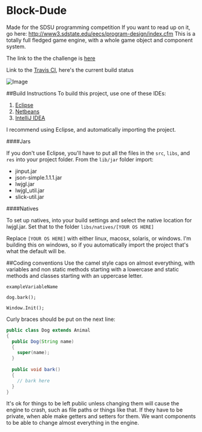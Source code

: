 Block-Dude
==========

Made for the SDSU programming competition
If you want to read up on it, go here: http://www3.sdstate.edu/eecs/program-design/index.cfm
This is a totally full fledged game engine, with a whole game object and component system.

The link to the the challenge is [here](http://www.sdstate.edu/eecs/program-design/upload/PDC-2015-Problem-Description.pdf)

Link to the [Travis CI](https://travis-ci.org/thomaslauer/Block-Dude), here's the current build status

![Image](https://travis-ci.org/thomaslauer/Block-Dude.svg?branch=master)


##Build Instructions
To build this project, use one of these IDEs:

1.  [Eclipse](https://eclipse.org/)
2.  [Netbeans](https://netbeans.org/)
3.  [IntelliJ IDEA](https://www.jetbrains.com/idea/)

I recommend using Eclipse, and automatically importing the project.

####Jars

If you don't use Eclipse, you'll have to put all the files in the `src`, `libs`, and `res` into your project folder. From the `lib/jar` folder import:

- jinput.jar
- json-simple.1.1.1.jar
- lwjgl.jar
- lwjgl_util.jar
- slick-util.jar

####Natives

To set up natives, into your build settings and select the native location for lwjgl.jar. Set that to the folder `libs/natives/[YOUR OS HERE]`

Replace `[YOUR OS HERE]` with either linux, macosx, solaris, or windows. I'm building this on windows, so if you automatically import the project that's what the default will be.

##Coding conventions
Use the camel style caps on almost everything, with variables and non static methods starting with a lowercase and static methods and classes starting with an uppercase letter.

`exampleVariableName`

`dog.bark();`

`Window.Init();`

Curly braces should be put on the next line:

```java
public class Dog extends Animal
{
  public Dog(String name)
  {
    super(name);
  }
  
  public void bark()
  {
    // bark here
  }
}
```

It's ok for things to be left public unless changing them will cause the engine to crash, such as file paths or things like that. If they have to be private, when able make getters and setters for them. We want components to be able to change almost everything in the engine. 
